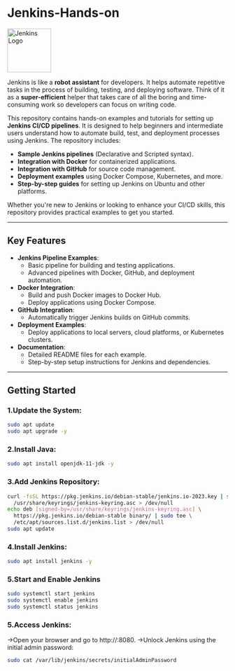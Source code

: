 # Jenkins-Hands-on

<a href="https://www.jenkins.io">
  <img src="https://www.jenkins.io/images/logos/jenkins/jenkins.png" alt="Jenkins Logo" width="100">
</a>

Jenkins is like a **robot assistant** for developers. It helps automate repetitive tasks in the process of building, testing, and deploying software. Think of it as a **super-efficient** helper that takes care of all the boring and time-consuming work so developers can focus on writing code.

This repository contains hands-on examples and tutorials for setting up **Jenkins CI/CD pipelines**. It is designed to help beginners and intermediate users understand how to automate build, test, and deployment processes using Jenkins. The repository includes:

- **Sample Jenkins pipelines** (Declarative and Scripted syntax).
- **Integration with Docker** for containerized applications.
- **Integration with GitHub** for source code management.
- **Deployment examples** using Docker Compose, Kubernetes, and more.
- **Step-by-step guides** for setting up Jenkins on Ubuntu and other platforms.

Whether you're new to Jenkins or looking to enhance your CI/CD skills, this repository provides practical examples to get you started.

---

## Key Features

- **Jenkins Pipeline Examples**:
  - Basic pipeline for building and testing applications.
  - Advanced pipelines with Docker, GitHub, and deployment automation.
- **Docker Integration**:
  - Build and push Docker images to Docker Hub.
  - Deploy applications using Docker Compose.
- **GitHub Integration**:
  - Automatically trigger Jenkins builds on GitHub commits.
- **Deployment Examples**:
  - Deploy applications to local servers, cloud platforms, or Kubernetes clusters.
- **Documentation**:
  - Detailed README files for each example.
  - Step-by-step setup instructions for Jenkins and dependencies.

---

## Getting Started

### 1.Update the System:
```bash
sudo apt update
sudo apt upgrade -y
```

### 2.Install Java:
```bash
sudo apt install openjdk-11-jdk -y
```

### 3.Add Jenkins Repository:
```bash
curl -fsSL https://pkg.jenkins.io/debian-stable/jenkins.io-2023.key | sudo tee \
  /usr/share/keyrings/jenkins-keyring.asc > /dev/null
echo deb [signed-by=/usr/share/keyrings/jenkins-keyring.asc] \
  https://pkg.jenkins.io/debian-stable binary/ | sudo tee \
  /etc/apt/sources.list.d/jenkins.list > /dev/null
sudo apt update
```

### 4.Install Jenkins:
```bash
sudo apt install jenkins -y
```

### 5.Start and Enable Jenkins
```bash
sudo systemctl start jenkins
sudo systemctl enable jenkins
sudo systemctl status jenkins
```

### 5.Access Jenkins:
->Open your browser and go to http://<your-server-ip>:8080.
->Unlock Jenkins using the initial admin password:
```bash
sudo cat /var/lib/jenkins/secrets/initialAdminPassword
```